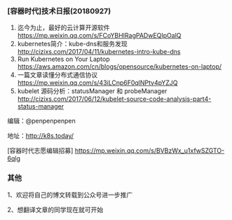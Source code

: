 ### [容器时代]技术日报(20180927)

1. 迄今为止，最好的云计算开源软件 <https://mp.weixin.qq.com/s/FCoYBHIRagPADwEQIpOalQ>
2. kubernetes简介：kube-dns和服务发现 <http://cizixs.com/2017/04/11/kubernetes-intro-kube-dns>
3. Run Kubernetes on Your Laptop <https://aws.amazon.com/cn/blogs/opensource/kubernetes-on-laptop/>
4. 一篇文章读懂分布式通信协议 <https://mp.weixin.qq.com/s/43iLCnp6F0qlNPtv4pYZJQ>
5. kubelet 源码分析：statusManager 和 probeManager <http://cizixs.com/2017/06/12/kubelet-source-code-analysis-part4-status-manager>

编辑：@penpenpenpen

地址：<http://k8s.today/>

[容器时代志愿编辑招募] <https://mp.weixin.qq.com/s/BVBzWx_u1xfwSZGTO-6qlg>

### 其他

1、欢迎将自己的博文转载到公众号进一步推广

2、想翻译文章的同学现在就可开始
